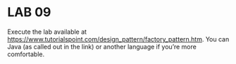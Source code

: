 # LAB 09

Execute the lab available at https://www.tutorialspoint.com/design_pattern/factory_pattern.htm. You can Java (as called out in the link) or another language if you’re more comfortable.